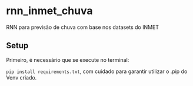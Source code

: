 # rnn_inmet_chuva
RNN para previsão de chuva com base nos datasets do INMET

## Setup

Primeiro, é necessário que se execute no terminal:

`pip install requirements.txt`, com cuidado para garantir utilizar o .pip do Venv criado.